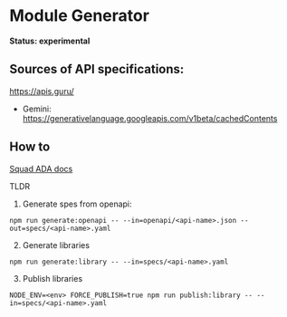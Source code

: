 # Module Generator

**Status: experimental**

## Sources of API specifications:

https://apis.guru/

* Gemini: https://generativelanguage.googleapis.com/v1beta/cachedContents


## How to

[Squad ADA docs](https://github.com/ubio/squad-nodescript/blob/main/docs/Third%20Party%20Libraries%20Module%20Generator.md)

TLDR

1. Generate spes from openapi:

```
npm run generate:openapi -- --in=openapi/<api-name>.json --out=specs/<api-name>.yaml
```

2. Generate libraries

```
npm run generate:library -- --in=specs/<api-name>.yaml
```

3. Publish libraries

```
NODE_ENV=<env> FORCE_PUBLISH=true npm run publish:library -- --in=specs/<api-name>.yaml
```
